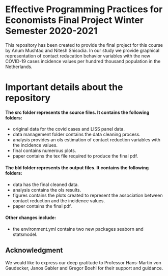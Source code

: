 # Effective Programming Practices for Economists Final Project Winter Semester 2020-2021

This repository has been created to provide the final project for this course by Anum Mushtaq and Nitesh Shisodia. In our study we provide graphical 
representation of contact reducation behavior variables with the new COVID-19 cases incidence values per hundred thousand population in the Netherlands. 

# Important details about the repository 

#### The src folder represents the source files. It contains the following folders: 
- original data for the covid cases and LISS panel data. 
- data management folder contains the data cleaning process. 
- analysis provides an ols estimation of contact reduction variables with the incidence values. 
- final contains numerous plots.
- paper contains the tex file required to produce the final pdf. 

#### The bld folder represents the output files. It contains the following folders: 
- data has the final cleaned data. 
- analysis contains the ols results. 
- figures contains the plots created to represent the association between contact reduction and the incidence values. 
- paper contains the final pdf. 

#### Other changes include: 
- the environment.yml contains two new packages seaborn and statsmodel. 

## Acknowledgment

We would like to express our deep gratitude to Professor Hans-Martin von Gaudecker, Janos Gabler and Gregor Boehl for their support and guidance. 
